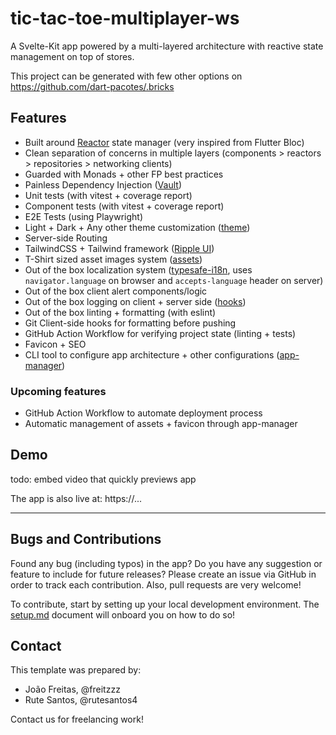 # tic-tac-toe-multiplayer-ws

A Svelte-Kit app powered by a multi-layered architecture with reactive state management on top of stores.

This project can be generated with few other options on https://github.com/dart-pacotes/.bricks

## Features

- Built around [Reactor](https://github.com/web-pacotes/reactor) state manager (very inspired from Flutter Bloc)
- Clean separation of concerns in multiple layers (components > reactors > repositories > networking clients)
- Guarded with Monads + other FP best practices
- Painless Dependency Injection ([Vault](src/lib/core/vault.ts))
- Unit tests (with vitest + coverage report)
- Component tests (with vitest + coverage report)
- E2E Tests (using Playwright)
- Light + Dark + Any other theme customization ([theme](src/lib/presentation/components/util/theme/))
- Server-side Routing
- TailwindCSS + Tailwind framework ([Ripple UI](https://www.ripple-ui.com/))
- T-Shirt sized asset images system ([assets](src/lib/presentation/components/assets/))
- Out of the box localization system ([typesafe-i18n](src/i18n/), uses `navigator.language` on browser and `accepts-language` header on server)
- Out of the box client alert components/logic
- Out of the box logging on client + server side ([hooks](src))
- Out of the box linting + formatting (with eslint)
- Git Client-side hooks for formatting before pushing
- GitHub Action Workflow for verifying project state (linting + tests)
- Favicon + SEO
- CLI tool to configure app architecture + other configurations ([app-manager](tools/app-manager/))

### Upcoming features

- GitHub Action Workflow to automate deployment process
- Automatic management of assets + favicon through app-manager

## Demo

todo: embed video that quickly previews app

The app is also live at: https://...

---

## Bugs and Contributions

Found any bug (including typos) in the app? Do you have any suggestion
or feature to include for future releases? Please create an issue via
GitHub in order to track each contribution. Also, pull requests are very
welcome!

To contribute, start by setting up your local development environment. The [setup.md](setup.md) document will onboard you on how to do so!

## Contact

This template was prepared by:

- João Freitas, @freitzzz
- Rute Santos, @rutesantos4

Contact us for freelancing work!
